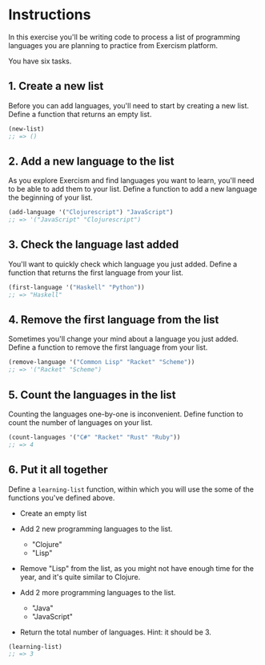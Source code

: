 # Instructions

In this exercise you'll be writing code to process a list of programming languages you are planning to practice from Exercism platform.

You have six tasks.

## 1. Create a new list

Before you can add languages, you'll need to start by creating a new list. Define a function that returns an empty list.

```clojure
(new-list)
;; => ()
```

## 2. Add a new language to the list

As you explore Exercism and find languages you want to learn, you'll need to be able to add them to your list. Define a function to add a new language the beginning of your list.

```clojure
(add-language '("Clojurescript") "JavaScript")
;; => '("JavaScript" "Clojurescript")
```

## 3. Check the language last added

You'll want to quickly check which language you just added. Define a function that returns the first language from your list.

```clojure
(first-language '("Haskell" "Python"))
;; => "Haskell"
```

## 4. Remove the first language from the list

Sometimes you'll change your mind about a language you just added. Define a function to remove the first language from your list.

```clojure
(remove-language '("Common Lisp" "Racket" "Scheme"))
;; => '("Racket" "Scheme")
```

## 5. Count the languages in the list

Counting the languages one-by-one is inconvenient. Define function to count the number of languages on your list.

```clojure
(count-languages '("C#" "Racket" "Rust" "Ruby"))
;; => 4
```

## 6. Put it all together

Define a `learning-list` function, within which you will use the some of the functions you've defined above.

- Create an empty list
- Add 2 new programming languages to the list.

  - "Clojure"
  - "Lisp"

- Remove "Lisp" from the list, as you might not have enough time for the year, and it's quite similar to Clojure.
- Add 2 more programming languages to the list.

  - "Java"
  - "JavaScript"

- Return the total number of languages. Hint: it should be 3.

```clojure
(learning-list)
;; => 3
```
